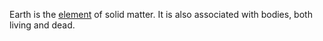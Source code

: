 Earth is the [element](Element.md) of solid matter. It is also associated with bodies, both living and dead.